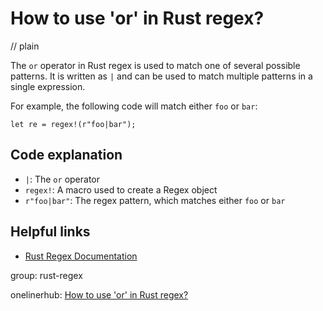 # How to use 'or' in Rust regex?
// plain

The `or` operator in Rust regex is used to match one of several possible patterns. It is written as `|` and can be used to match multiple patterns in a single expression.

For example, the following code will match either `foo` or `bar`:
```
let re = regex!(r"foo|bar");
```

## Code explanation

- `|`: The `or` operator
- `regex!`: A macro used to create a Regex object
- `r"foo|bar"`: The regex pattern, which matches either `foo` or `bar`

## Helpful links
- [Rust Regex Documentation](https://doc.rust-lang.org/regex/regex/index.html)

group: rust-regex

onelinerhub: [How to use 'or' in Rust regex?](https://onelinerhub.com/rust/how-to-use-%27or%27-in-rust-regex)
